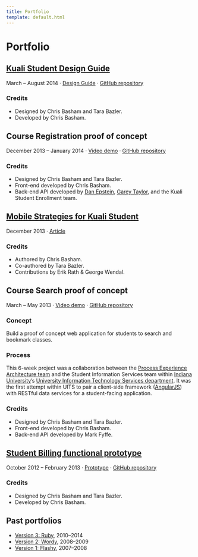 ```yaml
---
title: Portfolio
template: default.html
---
```


# Portfolio

## [Kuali Student Design Guide](http://ksux.github.io/ks-design-guide/)

<time datetime="2014-03">March</time> &ndash; <time datetime="2014-08">August 2014</time> &middot; [Design Guide](http://ksux.github.io/ks-design-guide/) &middot; [GitHub repository](https://github.com/ksux/ks-design-guide)

### Credits

- Designed by Chris Basham and Tara Bazler.
- Developed by Chris Basham.

## Course Registration proof of concept

<time datetime="2013-12">December 2013</time> &ndash; <time datetime="2014-01">January 2014</time> &middot; [Video demo](https://vimeo.com/112133422) &middot; [GitHub repository](https://github.com/ksux/kscr-poc)

### Credits

- Designed by Chris Basham and Tara Bazler.
- Front-end developed by Chris Basham.
- Back-end API developed by [Dan Epstein](http://www.linkedin.com/pub/dan-epstein/5/1b8/850), [Garey Taylor](http://www.linkedin.com/in/gareytaylor), and the Kuali Student Enrollment team.

## [Mobile Strategies for Kuali Student](https://wiki.kuali.org/pages/viewpage.action?title=Mobile+Strategies+for+KS&spaceKey=STUDENT)

<time datetime="2013-12">December 2013</time> &middot; [Article](https://wiki.kuali.org/pages/viewpage.action?title=Mobile+Strategies+for+KS&spaceKey=STUDENT)

### Credits

- Authored by Chris Basham.
- Co-authored by Tara Bazler.
- Contributions by Erik Rath & George Wendal.

## Course Search proof of concept

<time datetime="2013-03">March</time> &ndash; <time datetime="2013-05">May 2013</time> &middot; [Video demo](https://vimeo.com/111944142) &middot; [GitHub repository](https://github.com/pxa/course-search)

### Concept

Build a proof of concept web application for students to search and bookmark classes.

### Process

This 6-week project was a collaboration between the [Process Experience Architecture team](http://pxa.iu.edu/) and the Student Information Services team within [Indiana University](http://www.iu.edu/)&rsquo;s [University Information Technology Services department](http://uits.iu.edu/). It was the first attempt within UITS to pair a client-side framework ([AngularJS](https://angularjs.org/)) with RESTful data services for a student-facing application.

### Credits

- Designed by Chris Basham and Tara Bazler.
- Front-end developed by Chris Basham.
- Back-end API developed by Mark Fyffe.

## [Student Billing functional prototype](http://pxa.github.io/billing/)

<time datetime="2012-10">October 2012</time> &ndash; <time datetime="2013-02">February 2013</time> &middot; [Prototype](http://pxa.github.io/billing/) &middot; [GitHub repository](https://github.com/pxa/billing)

### Credits

- Designed by Chris Basham and Tara Bazler.
- Developed by Chris Basham.

## Past portfolios

- [Version 3: Ruby](http://v3.bash.am), 2010&ndash;2014
- [Version 2: Wordy](http://v2.bash.am), 2008&ndash;2009
- [Version 1: Flashy](http://v1.bash.am), 2007&ndash;2008
